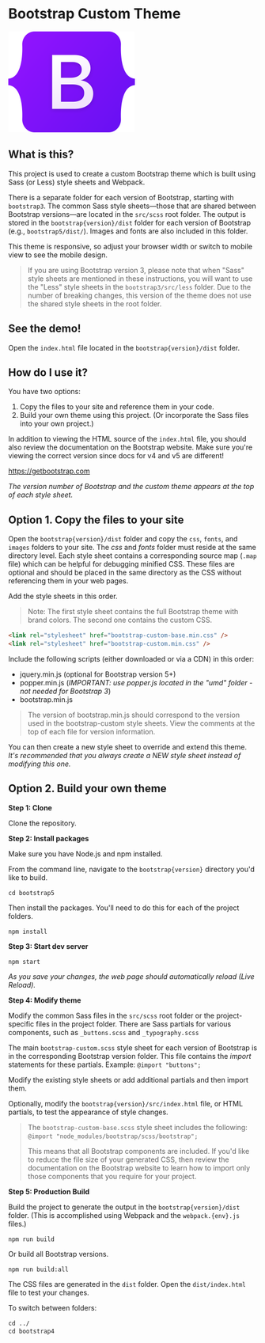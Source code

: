 # Bootstrap Custom Theme

<img src="bootstrap-logo.svg" alt="Bootstrap Logo" width="256" height="204" />

## What is this?

This project is used to create a custom Bootstrap theme which is built using Sass (or Less) style sheets and Webpack.

There is a separate folder for each version of Bootstrap, starting with `bootstrap3`. The common Sass style sheets—those that are shared between Bootstrap versions—are located in the `src/scss` root folder. The output is stored in the `bootstrap{version}/dist` folder for each version of Bootstrap (e.g., `bootstrap5/dist/`). Images and fonts are also included in this folder.

This theme is responsive, so adjust your browser width or switch to mobile view to see the mobile design.

> If you are using Bootstrap version 3, please note that when "Sass" style sheets are mentioned in these instructions, you will want to use the "Less" style sheets in the `bootstrap3/src/less` folder. Due to the number of breaking changes, this version of the theme does not use the shared style sheets in the root folder.

## See the demo!

Open the `index.html` file located in the `bootstrap{version}/dist` folder.

## How do I use it?

You have two options:

1. Copy the files to your site and reference them in your code.
2. Build your own theme using this project. (Or incorporate the Sass files into your own project.)

In addition to viewing the HTML source of the `index.html` file, you should also review the documentation on the Bootstrap website. Make sure you're viewing the correct version since docs for v4 and v5 are different!

https://getbootstrap.com

*The version number of Bootstrap and the custom theme appears at the top of each style sheet.*

## Option 1. Copy the files to your site

Open the `bootstrap{version}/dist` folder and copy the `css`, `fonts`, and `images` folders to your site. The *css* and *fonts* folder must reside at the same directory level. Each style sheet contains a corresponding source map (`.map` file) which can be helpful for debugging minified CSS. These files are optional and should be placed in the same directory as the CSS without referencing them in your web pages.

Add the style sheets in this order.

> Note: The first style sheet contains the full Bootstrap theme with brand colors. The second one contains the custom CSS.

```html
<link rel="stylesheet" href="bootstrap-custom-base.min.css" />
<link rel="stylesheet" href="bootstrap-custom.min.css" />
```

Include the following scripts (either downloaded or via a CDN) in this order:

- jquery.min.js (optional for Bootstrap version 5+)
- popper.min.js (*IMPORTANT: use popper.js located in the "umd" folder - not needed for Bootstrap 3*)
- bootstrap.min.js

> The version of bootstrap.min.js should correspond to the version used in the bootstrap-custom style sheets. View the comments at the top of each file for version information.

You can then create a new style sheet to override and extend this theme. *It's recommended that you always create a NEW style sheet instead of modifying this one.*

## Option 2. Build your own theme

**Step 1: Clone**

Clone the repository.

**Step 2: Install packages**

Make sure you have Node.js and npm installed.

From the command line, navigate to the `bootstrap{version}` directory you'd like to build.

```
cd bootstrap5
```

Then install the packages. You'll need to do this for each of the project folders.

```
npm install
```

**Step 3: Start dev server**

```
npm start
```

*As you save your changes, the web page should automatically reload (Live Reload).*

**Step 4: Modify theme**

Modify the common Sass files in the `src/scss` root folder or the project-specific files in the project folder. There are Sass partials for various components, such as `_buttons.scss` and `_typography.scss`

The main `bootstrap-custom.scss` style sheet for each version of Bootstrap is in the corresponding Bootstrap version folder. This file contains the *import* statements for these partials. Example: `@import "buttons";`

Modify the existing style sheets or add additional partials and then import them.

Optionally, modify the `bootstrap{version}/src/index.html` file, or HTML partials, to test the appearance of style changes.

> The `bootstrap-custom-base.scss` style sheet includes the following: `@import "node_modules/bootstrap/scss/bootstrap";`
> 
> This means that all Bootstrap components are included. If you'd like to reduce the file size of your generated CSS, then review the documentation on the Bootstrap website to learn how to import only those components that you require for your project. 

**Step 5: Production Build**

Build the project to generate the output in the `bootstrap{version}/dist` folder. (This is accomplished using Webpack and the `webpack.{env}.js` files.)

```
npm run build
```

Or build all Bootstrap versions.

```
npm run build:all
```

The CSS files are generated in the `dist` folder. Open the `dist/index.html` file to test your changes.

To switch between folders:

```
cd ../
cd bootstrap4
```